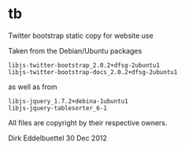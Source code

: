 tb
==

Twitter bootstrap static copy for website use

Taken from the Debian/Ubuntu packages

    libjs-twitter-bootstrap_2.0.2+dfsg-2ubuntu1
    libjs-twitter-bootstrap-docs_2.0.2+dfsg-2ubuntu1

as well as from

    libjs-jquery_1.7.2+debina-1ubuntu1
    libjs-jquery-tablesorter_6-1

All files are copyright by their respective owners.

Dirk Eddelbuettel
30 Dec 2012
